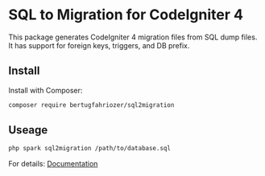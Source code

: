 # SQL to Migration for CodeIgniter 4

This package generates CodeIgniter 4 migration files from SQL dump files. It has support for foreign keys, triggers, and DB prefix.

## Install

Install with Composer:

```bash
composer require bertugfahriozer/sql2migration
```

## Useage

```bash
php spark sql2migration /path/to/database.sql
```

For details: [Documentation](docs.md)
